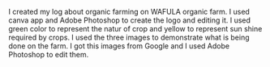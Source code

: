 I created my log about organic farming on WAFULA organic farm.
I used canva app and Adobe Photoshop to create the logo and editing it.
I used green color to represent the natur of crop and yellow to represent sun shine required by crops. 
I used the three images to demonstrate what is being done on the farm.
I got this images from Google and I used Adobe Photoshop to edit them.
